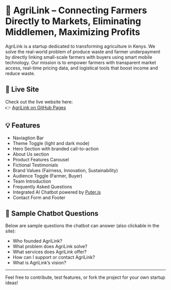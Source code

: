 # 🌾 AgriLink – Connecting Farmers Directly to Markets, Eliminating Middlemen, Maximizing Profits

AgriLink is a startup dedicated to transforming agriculture in Kenys. We solve the real-world problem of produce waste and farmer underpayment by directly linking small-scale farmers with buyers using smart mobile technology. Our mission is to empower farmers with transparent market access, real-time pricing data, and logistical tools that boost income and reduce waste.

## 🚀 Live Site

Check out the live website here:  
👉 [AgriLink on GitHub Pages](https://aberetruphenah.github.io/agrilink-profile/)  


## 💡 Features

- Naviagtion Bar
- Theme Toggle (light and dark mode)
- Hero Section with branded call-to-action
- About Us section
- Product Features Carousel
- Fictional Testimonials
- Brand Values (Fairness, Innovation, Sustainability)
- Audience Toggle (Farmer, Buyer)
- Team Introduction
- Frequently Asked Questions 
- Integrated AI Chatbot powered by [Puter.js](https://puter.com/)
- Contact Form and Footer

## 💬 Sample Chatbot Questions

Below are sample questions the chatbot can answer (also clickable in the site):

- Who founded AgriLink?
- What problem does AgriLink solve?
- What services does AgriLink offer?
- How can I support or contact AgriLink?
- What is AgriLink’s vision?

---

Feel free to contribute, test features, or fork the project for your own startup ideas!

